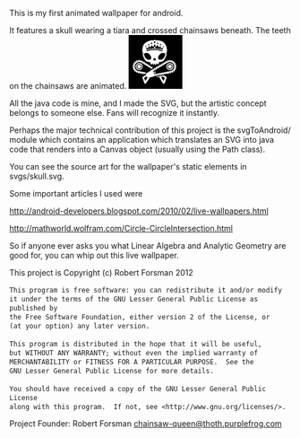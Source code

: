 This is my first animated wallpaper for android.

It features a skull wearing a tiara and crossed chainsaws beneath.
The teeth on the chainsaws are animated.
![](chainsawQueen/res/drawable/thumb.png?raw=true)

All the java code is mine, and I made the SVG, but the artistic
concept belongs to someone else.  Fans will recognize it instantly.

Perhaps the major technical contribution of this project is the
svgToAndroid/ module which contains an application which translates an
SVG into java code that renders into a Canvas object (usually using
the Path class).  

You can see the source art for the wallpaper's static elements in
svgs/skull.svg.

Some important articles I used were

http://android-developers.blogspot.com/2010/02/live-wallpapers.html

http://mathworld.wolfram.com/Circle-CircleIntersection.html

So if anyone ever asks you what Linear Algebra and Analytic Geometry
are good for, you can whip out this live wallpaper.


This project is Copyright (c) Robert Forsman 2012

    This program is free software: you can redistribute it and/or modify
    it under the terms of the GNU Lesser General Public License as published by
    the Free Software Foundation, either version 2 of the License, or
    (at your option) any later version.

    This program is distributed in the hope that it will be useful,
    but WITHOUT ANY WARRANTY; without even the implied warranty of
    MERCHANTABILITY or FITNESS FOR A PARTICULAR PURPOSE.  See the
    GNU Lesser General Public License for more details.

    You should have received a copy of the GNU Lesser General Public License
    along with this program.  If not, see <http://www.gnu.org/licenses/>.


Project Founder: Robert Forsman chainsaw-queen@thoth.purplefrog.com
